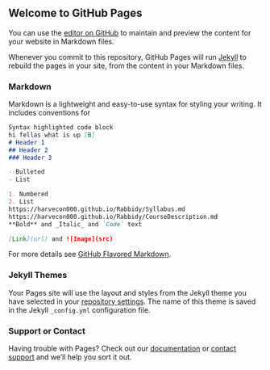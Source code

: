 ## Welcome to GitHub Pages

You can use the [editor on GitHub](https://github.com/harvecon000/Rabbidy/edit/master/README.md) to maintain and preview the content for your website in Markdown files.

Whenever you commit to this repository, GitHub Pages will run [Jekyll](https://jekyllrb.com/) to rebuild the pages in your site, from the content in your Markdown files.

### Markdown

Markdown is a lightweight and easy-to-use syntax for styling your writing. It includes conventions for

```markdown
Syntax highlighted code block
hi fellas what is up [B]
# Header 1
## Header 2
### Header 3

- Bulleted
- List

1. Numbered
2. List
https://harvecon000.github.io/Rabbidy/Syllabus.md
https://harvecon000.github.io/Rabbidy/CourseDescription.md
**Bold** and _Italic_ and `Code` text

[Link](url) and ![Image](src)
```

For more details see [GitHub Flavored Markdown](https://guides.github.com/features/mastering-markdown/).

### Jekyll Themes

Your Pages site will use the layout and styles from the Jekyll theme you have selected in your [repository settings](https://github.com/harvecon000/Rabbidy/settings). The name of this theme is saved in the Jekyll `_config.yml` configuration file.

### Support or Contact

Having trouble with Pages? Check out our [documentation](https://help.github.com/categories/github-pages-basics/) or [contact support](https://github.com/contact) and we’ll help you sort it out.
